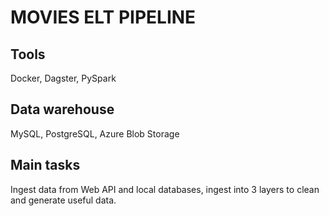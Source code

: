 # MOVIES ELT PIPELINE

##	Tools

Docker, Dagster, PySpark

## Data warehouse

MySQL, PostgreSQL, Azure Blob Storage

##	Main tasks

Ingest data from Web API and local databases, ingest into 3 layers to clean and generate useful data.
